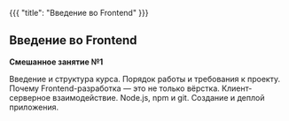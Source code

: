 {{{
	"title": "Введение во Frontend"
}}}

## Введение во Frontend
__Смешанное занятие №1__

Введение и структура курса. Порядок работы и требования к проекту. Почему Frontend-разработка &mdash; это не только вёрстка. Клиент-серверное взаимодействие. Node.js, npm и git. Создание и деплой приложения.
